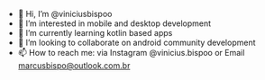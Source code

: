 - 👋 Hi, I’m @viniciusbispoo
- 👀 I’m interested in mobile and desktop development
- 🌱 I’m currently learning kotlin based apps
- 💞️ I’m looking to collaborate on android community development
- 📫 How to reach me: via Instagram @vinicius.bispoo or Email marcusbispo@outlook.com.br
